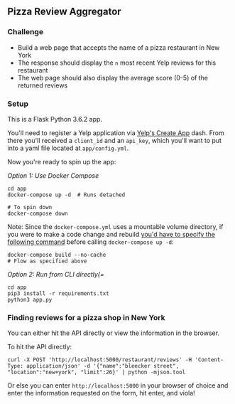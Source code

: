 ## Pizza Review Aggregator

### Challenge

- Build a web page that accepts the name of a pizza restaurant in New York
- The response should display the `n` most recent Yelp reviews for this restaurant
- The web page should also display the average score (0-5) of the returned reviews

### Setup

This is a Flask Python 3.6.2 app. 

You'll need to register a Yelp application via [Yelp's Create App](https://www.yelp.com/developers/v3/manage_app) dash. From there you'll received a `client_id` and an `api_key`, which you'll want to put into a yaml file located at `app/config.yml`.

Now you're ready to spin up the app:

*Option 1: Use Docker Compose*
```
cd app
docker-compose up -d  # Runs detached

# To spin down
docker-compose down
```

Note: Since the `docker-compose.yml` uses a mountable volume directory, if you were to make a code change and rebuild [you'd have to specify the following command](https://stackoverflow.com/a/35231363/3011436) before calling `docker-compose up -d`:

```
docker-compose build --no-cache
# Flow as specified above
```

*Option 2: Run from CLI directly(=*
```
cd app
pip3 install -r requirements.txt
python3 app.py 
```

### Finding reviews for a pizza shop in New York

You can either hit the API directly or view the information in the browser.

To hit the API directly:

```
curl -X POST 'http://localhost:5000/restaurant/reviews' -H 'Content-Type: application/json' -d '{"name":"bleecker street", "location":"new+york", "limit":26}' | python -mjson.tool
```

Or else you can enter `http://localhost:5000` in your browser of choice and enter the information requested on the form, hit enter, and viola!
